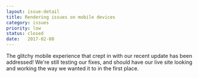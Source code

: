 ```yaml
---
layout: issue-detail
title: Rendering issues on mobile devices
category: issues
priority: low
status: closed
date:   2017-02-08
---
```


The glitchy mobile experience that crept in with our recent update has been addressed! We're still testing our fixes, and should have our live site looking and working the way we wanted it to in the first place.
